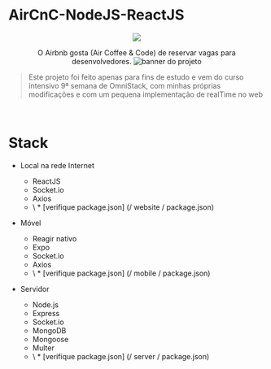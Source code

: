 # AirCnC-NodeJS-ReactJS

<p align = "center">
  <img src = "https://github.com/daltonmenezes/aircnc/raw/master/mobile/src/assets/logo@3x.png" />
</p>

<p align = "center">
O Airbnb gosta (Air Coffee & Code) de reservar vagas para desenvolvedores.

<img src = "https://github.com/daltonmenezes/aircnc/raw/master/banner.png" alt = "banner do projeto" />

> Este projeto foi feito apenas para fins de estudo e vem do curso intensivo 9ª semana de OmniStack, com minhas próprias modificações e com um pequena implementação de realTime no web
</p> <br/>

</p>

# Stack

- Local na rede Internet
  - ReactJS
  - Socket.io
  - Axios
  - \ * [verifique package.json] (/ website / package.json)

- Móvel
  - Reagir nativo
  - Expo
  - Socket.io
  - Axios
  - \ * [verifique package.json] (/ mobile / package.json)  

- Servidor
  - Node.js
  - Express
  - Socket.io
  - MongoDB
  - Mongoose
  - Multer
  - \ * [verifique package.json] (/ server / package.json)
